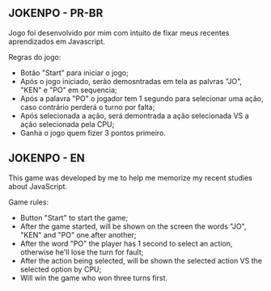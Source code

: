 ## JOKENPO - PR-BR

Jogo foi desenvolvido por mim com intuíto de fixar meus recentes aprendizados em Javascript.

Regras do jogo:

- Botão "Start" para iniciar o jogo;
- Após o jogo iniciado, serão demosntradas em tela as palvras "JO", "KEN" e "PO" em sequencia;
- Após a palavra "PO" o jogador tem 1 segundo para selecionar uma ação, caso contrário perderá o turno por falta;
- Após selecionada a ação, será demontrada a ação selecionada VS a ação selecionada pela CPU;
- Ganha o jogo quem fizer 3 pontos primeiro.
  

## JOKENPO - EN

This game was developed by me to help me memorize my recent studies about JavaScript.

Game rules:

- Button "Start" to start the game;
- After the game started, will be shown on the screen the words "JO", "KEN" and "PO" one after another;
- After the word "PO" the player has 1 second to select an action, otherwise he'll lose the turn for fault;
- After the action being selected, will be shown the selected action VS the selected option by CPU;
- Will win the game who won  three turns first.
